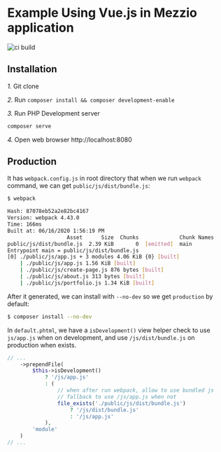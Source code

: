 # Example Using Vue.js in Mezzio application

![ci build](https://github.com/samsonasik/mezzio-vue/workflows/ci%20build/badge.svg)

## Installation

*1.* Git clone

*2.* Run `composer install && composer development-enable`

*3.* Run PHP Development server

```php
composer serve
```

*4.* Open web browser http://localhost:8080

## Production

It has `webpack.config.js` in root directory that when we run `webpack` command, we can get `public/js/dist/bundle.js`:

```bash
$ webpack

Hash: 87078eb52a2e82bc4167
Version: webpack 4.43.0
Time: 166ms
Built at: 06/16/2020 1:56:19 PM
                   Asset      Size  Chunks             Chunk Names
public/js/dist/bundle.js  2.39 KiB       0  [emitted]  main
Entrypoint main = public/js/dist/bundle.js
[0] ./public/js/app.js + 3 modules 4.06 KiB {0} [built]
    | ./public/js/app.js 1.56 KiB [built]
    | ./public/js/create-page.js 876 bytes [built]
    | ./public/js/about.js 313 bytes [built]
    | ./public/js/portfolio.js 1.34 KiB [built]
```

After it generated, we can install with `--no-dev` so we get `production` by default:

```bash
$ composer install --no-dev
```

In `default.phtml`, we have a `isDevelopment()` view helper check to use `js/app.js` when on development, and use `/js/dist/bundle.js` on production when exists.

```php
// ...
    ->prependFile(
        $this->isDevelopment()
            ? '/js/app.js'
            : (
                // when after run webpack, allow to use bundled js
                // fallback to use /js/app.js when not
                file_exists('./public/js/dist/bundle.js')
                    ? '/js/dist/bundle.js'
                    : '/js/app.js'
            ),
        'module'
    )
// ...
```